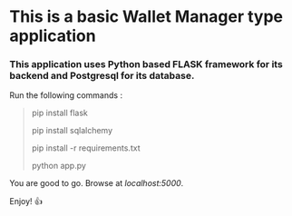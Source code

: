 # This is a basic Wallet Manager type application

### This application uses Python based FLASK framework for its backend and Postgresql for its database.


Run the following commands :

> pip install flask
> 
> pip install sqlalchemy
>
> pip install -r requirements.txt
> 
> python app.py

You are good to go. Browse at *localhost:5000*.

Enjoy! :+1:
